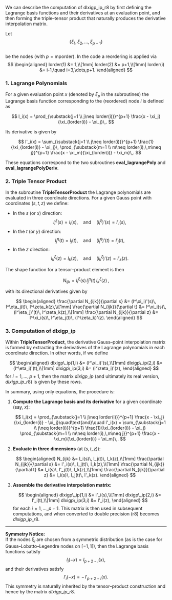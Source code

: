 We can describe the computation of dlxigp_ip_r8 by first defining the Lagrange basis functions and their derivatives at an evaluation point, and then forming the triple–tensor product that naturally produces the derivative interpolation matrix.

Let  
$$
\{\xi_1,\xi_2,\dots,\xi_{p+1}\}
$$  
be the nodes (with $p = \text{mporder}$). In the code a reordering is applied via  
$$
\begin{aligned}
lorder(1) &= 1,\\[1mm]
lorder(2) &= p+1,\\[1mm]
lorder(i) &= i-1,\quad i=3,\dots,p+1.
\end{aligned}
$$

### 1. Lagrange Polynomials

For a given evaluation point $x$ (denoted by $\xi_p$ in the subroutines) the Lagrange basis function corresponding to the (reordered) node $i$ is defined as

$$
l_i(x) = \prod_{\substack{j=1 \\ j\neq lorder(i)}}^{p+1} \frac{x - \xi_j}{\xi_{lorder(i)} - \xi_j}\,.
$$

Its derivative is given by

$$
l'_i(x) = \sum_{\substack{j=1 \\ j\neq lorder(i)}}^{p+1} \frac{1}{\xi_{lorder(i)} - \xi_j}\, \prod_{\substack{m=1 \\ m\neq lorder(i),\,m\neq j}}^{p+1} \frac{x - \xi_m}{\xi_{lorder(i)} - \xi_m}\,.
$$

These equations correspond to the two subroutines **eval_lagrangePoly** and **eval_lagrangePolyDeriv**.

### 2. Triple Tensor Product

In the subroutine **TripleTensorProduct** the Lagrange polynomials are evaluated in three coordinate directions. For a given Gauss point with coordinates $(s,t,z)$ we define:

- In the $s$ (or $x$) direction:
  $$
  l^\xi_i(s) = l_i(s), \quad \text{and} \quad (l^\xi_i)'(s) = l'_i(s),
  $$
- In the $t$ (or $y$) direction:
  $$
  l^\eta_j(t) = l_j(t), \quad \text{and} \quad (l^\eta_j)'(t) = l'_j(t),
  $$
- In the $z$ direction:
  $$
  l^\zeta_k(z) = l_k(z), \quad \text{and} \quad (l^\zeta_k)'(z) = l'_k(z).
  $$

The shape function for a tensor–product element is then

$$
N_{ijk} = l^\xi_i(s)\, l^\eta_j(t)\, l^\zeta_k(z)\,,
$$

with its directional derivatives given by

$$
\begin{aligned}
\frac{\partial N_{ijk}}{\partial s} &= (l^\xi_i)'(s)\, l^\eta_j(t)\, l^\zeta_k(z),\\[1mm]
\frac{\partial N_{ijk}}{\partial t} &= l^\xi_i(s)\, (l^\eta_j)'(t)\, l^\zeta_k(z),\\[1mm]
\frac{\partial N_{ijk}}{\partial z} &= l^\xi_i(s)\, l^\eta_j(t)\, (l^\zeta_k)'(z).
\end{aligned}
$$

### 3. Computation of dlxigp_ip

Within **TripleTensorProduct**, the derivative Gauss–point interpolation matrix is formed by extracting the derivatives of the Lagrange polynomials in each coordinate direction. In other words, if we define

$$
\begin{aligned}
dlxigp\_ip(1,i) &= (l^\xi_i)'(s),\\[1mm]
dlxigp\_ip(2,i) &= (l^\eta_i)'(t),\\[1mm]
dlxigp\_ip(3,i) &= (l^\zeta_i)'(z),
\end{aligned}
$$
for $i = 1, \dots, p+1$, then the matrix $dlxigp\_ip$ (and ultimately its real version, $dlxigp\_ip\_r8$) is given by these rows.

In summary, using only equations, the procedure is:

1. **Compute the Lagrange basis and its derivative** for a given coordinate (say, $x$):

   $$
   l_i(x) = \prod_{\substack{j=1 \\ j\neq lorder(i)}}^{p+1} \frac{x - \xi_j}{\xi_{lorder(i)} - \xi_j}\quad\text{and}\quad
   l'_i(x) = \sum_{\substack{j=1 \\ j\neq lorder(i)}}^{p+1} \frac{1}{\xi_{lorder(i)} - \xi_j} \prod_{\substack{m=1 \\ m\neq lorder(i),\,m\neq j}}^{p+1} \frac{x - \xi_m}{\xi_{lorder(i)} - \xi_m}\,.
   $$

2. **Evaluate in three dimensions** (at $(s,t,z)$):

   $$
   \begin{aligned}
   N_{ijk} &= l_i(s)\, l_j(t)\, l_k(z),\\[1mm]
   \frac{\partial N_{ijk}}{\partial s} &= l'_i(s)\, l_j(t)\, l_k(z),\\[1mm]
   \frac{\partial N_{ijk}}{\partial t} &= l_i(s)\, l'_j(t)\, l_k(z),\\[1mm]
   \frac{\partial N_{ijk}}{\partial z} &= l_i(s)\, l_j(t)\, l'_k(z).
   \end{aligned}
   $$

3. **Assemble the derivative interpolation matrix:**

   $$
   \begin{aligned}
   dlxigp\_ip(1,i) &= l'_i(s),\\[1mm]
   dlxigp\_ip(2,i) &= l'_i(t),\\[1mm]
   dlxigp\_ip(3,i) &= l'_i(z),
   \end{aligned}
   $$
   for each $i = 1,\dots,p+1$. This matrix is then used in subsequent computations, and when converted to double precision (r8) becomes $dlxigp\_ip\_r8$.

---

**Symmetry Notice:**  
If the nodes $\xi_i$ are chosen from a symmetric distribution (as is the case for Gauss–Lobatto–Legendre nodes on $[-1,1]$), then the Lagrange basis functions satisfy  
$$
l_i(-x) = l_{p+2-i}(x),
$$
and their derivatives satisfy  
$$
l'_i(-x) = -\,l'_{p+2-i}(x).
$$
This symmetry is naturally inherited by the tensor–product construction and hence by the matrix $dlxigp\_ip\_r8$.
<!--stackedit_data:
eyJoaXN0b3J5IjpbMjExNjcyNzU5M119
-->